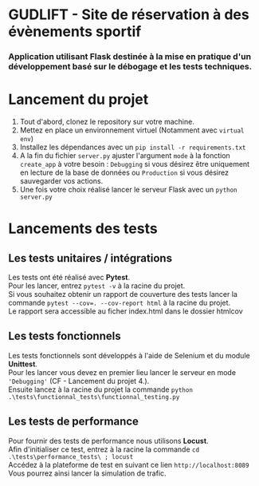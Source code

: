 # GUDLIFT - Site de réservation à des évènements sportif 
### Application utilisant Flask destinée à la mise en pratique d'un développement basé sur le débogage et les tests techniques.

# Lancement du projet

1. Tout d'abord, clonez le repository sur votre machine.  
2. Mettez en place un environnement virtuel (Notamment avec `virtual env`)
3. Installez les dépendances avec un `pip install -r requirements.txt`
4. A la fin du fichier `server.py` ajuster l'argument `mode` à la fonction `create_app` à votre besoin : `Debugging` si vous désirez être uniquement en lecture de la base de données ou `Production` si vous désirez sauvegarder vos actions.
5. Une fois votre choix réalisé lancer le serveur Flask avec un `python server.py`

# Lancements des tests

## Les tests unitaires / intégrations

Les tests ont été réalisé avec **Pytest**.  
Pour les lancer, entrez `pytest -v` à la racine du projet.  
Si vous souhaitez obtenir un rapport de couverture des tests lancer la commande `pytest --cov=. --cov-report html` à la racine du projet.  
Le rapport sera accessible au ficher index.html dans le dossier htmlcov
## Les tests fonctionnels

Les tests fonctionnels sont développés à l'aide de Selenium et du module **Unittest**.  
Pour les lancer vous devez en premier lieu lancer le serveur en mode `'Debugging'` (CF - Lancement du projet 4.).  
Ensuite lancez à la racine du projet la commande `python .\tests\functionnal_tests\functionnal_testing.py`

## Les tests de performance

Pour fournir des tests de performance nous utilisons **Locust**.  
Afin d'initialiser ce test, entrez à la racine la commande `cd .\tests\performance_tests\ ; locust`  
Accédez à la plateforme de test en suivant ce lien `http://localhost:8089`  
Vous pourrez ainsi lancer la simulation de trafic.

